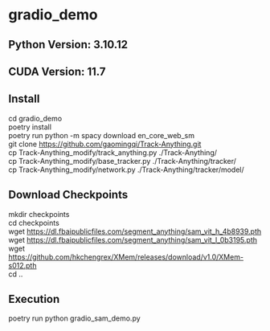 # gradio_demo

## Python Version: 3.10.12
## CUDA Version: 11.7

## Install
cd gradio_demo  
poetry install  
poetry run python -m spacy download en_core_web_sm  
git clone https://github.com/gaomingqi/Track-Anything.git  
cp Track-Anything_modify/track_anything.py ./Track-Anything/  
cp Track-Anything_modify/base_tracker.py ./Track-Anything/tracker/  
cp Track-Anything_modify/network.py ./Track-Anything/tracker/model/  

## Download Checkpoints
mkdir checkpoints  
cd checkpoints  
wget https://dl.fbaipublicfiles.com/segment_anything/sam_vit_h_4b8939.pth  
wget https://dl.fbaipublicfiles.com/segment_anything/sam_vit_l_0b3195.pth  
wget https://github.com/hkchengrex/XMem/releases/download/v1.0/XMem-s012.pth  
cd ..  

## Execution
poetry run python gradio_sam_demo.py  
